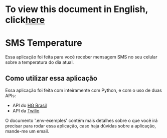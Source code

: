 <h1>To view this document in English, click<a href="README.en.md">here</a></h1>
<h1>SMS Temperature</h1>
<p>Essa aplicação foi feita para você receber mensagem SMS no seu celular sobre a temperatura do dia atual.</p>

<h2>Como utilizar essa aplicação</h2>
<p>Essa aplicação foi feita com inteiramente com Python, e com o uso de duas APIs: </p>
<ul>
    <li>API do <a href="https://console.hgbrasil.com/documentation/weather">HG Brasil</a></li>
    <li>API da <a href="https://www.twilio.com/docs/messaging/api/message-resource">Twilio</a></li>
</ul>
<p>O documento '.env-exemples' contém mais detalhes sobre o que você irá precisar para rodar essa aplicação, caso haja dúvidas sobre a aplicação, mande-me um email.</p>